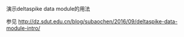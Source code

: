 演示deltaspike data module的用法

参见 http://dz.sdut.edu.cn/blog/subaochen/2016/09/deltaspike-data-module-intro/

